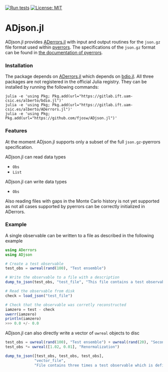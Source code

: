 [![Run tests](https://github.com/fjosw/ADjson.jl/actions/workflows/test.yml/badge.svg)](https://github.com/fjosw/ADjson.jl/actions/workflows/test.yml) [![License: MIT](https://img.shields.io/badge/License-MIT-yellow.svg)](https://opensource.org/licenses/MIT)
# ADjson.jl
ADjson.jl provides [ADerrors.jl](https://gitlab.ift.uam-csic.es/alberto/aderrors.jl) with input and output routines for the `json.gz` file format used within [pyerrors](https://github.com/fjosw/pyerrors).
The specifications of the `json.gz` format can be found in [the documentation of pyerrors](https://fjosw.github.io/pyerrors/pyerrors.html#export-data).

### Installation
The package depends on [ADerrors.jl](https://gitlab.ift.uam-csic.es/alberto/aderrors.jl) which depends on [bdio.jl](https://gitlab.ift.uam-csic.es/alberto/bdio.jl).
All three packages are not registered in the official Julia registry. They can be installed by running the following commands:
```
julia -e 'using Pkg; Pkg.add(url="https://gitlab.ift.uam-csic.es/alberto/bdio.jl")'
julia -e 'using Pkg; Pkg.add(url="https://gitlab.ift.uam-csic.es/alberto/ADerrors.jl")'
julia -e 'using Pkg; Pkg.add(url="https://github.com/fjosw/ADjson.jl")'
```

### Features
At the moment ADjson.jl supports only a subset of the full `json.gz`-pyerrors specification.

ADjson.jl can read data types
- `Obs`
- `List`

ADjson.jl can write data types
- `Obs`

Also reading files with gaps in the Monte Carlo history is not yet supported as not all cases supported by pyerrors can be correctly initialized in ADerrors.

### Example
A single observable can be written to a file as described in the following example
```Julia
using ADerrors
using ADjson

# Create a test observable
test_obs = uwreal(rand(100), "Test ensemble")

# Write the observable to a file with a description
dump_to_json(test_obs, "test_file", "This file contains a test observable.")

# Read the observable from disk
check = load_json("test_file")

# Check that the observable was corretly reconstructed
iamzero = test - check
uwerr(iamzero)
println(iamzero)
>>> 0.0 +/- 0.0
```

ADjson.jl can also directly write a vector of `uwreal` objects to disc
```Julia
test_obs = uwreal(rand(100), "Test ensemble") + uwreal(rand(20), "Second shorter test ensemble")
test_obs *= uwreal([1.02, 0.01], "Renormalization")

dump_to_json([test_obs, test_obs, test_obs],
             "vector_file",
             "File contains three times a test observable which is defined on two ensembles and a constant.")
```
